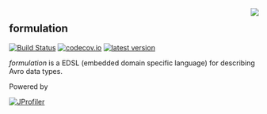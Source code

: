 <img src="https://github.com/vectos/formulation/raw/master/docs/src/main/resources/microsite/img/formulation_logo.png" align="right">

formulation
---

[![Build Status](https://api.travis-ci.org/vectos/formulation.svg)](https://travis-ci.org/vectos/formulation)
[![codecov.io](http://codecov.io/github/vectos/formulation/coverage.svg?branch=master)](http://codecov.io/github/vectos/formulation?branch=master)
[![latest version](https://index.scala-lang.org/vectos/formulation/formulation-core/latest.svg)](https://index.scala-lang.org/vectos/formulation)

_formulation_ is a EDSL (embedded domain specific language) for describing Avro data types.

Powered by 

[![JProfiler](https://www.ej-technologies.com/images/product_banners/jprofiler_small.png)](https://www.ej-technologies.com/products/jprofiler/overview.html)

